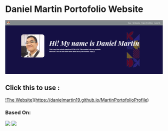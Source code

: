 # Daniel Martin Portofolio Website

<img src="Resources/UXnya.png" />

## Click this to use :
[!The Website](https://img.shields.io/badge/website-000000?style=for-the-badge&logo=About.me&logoColor=white)](https://danielmartin19.github.io/MartinPortofolioProfile)

### Based On:
<img src="https://img.shields.io/badge/HTML5-E34F26?style=for-the-badge&logo=html5&logoColor=white" /> <img src="https://img.shields.io/badge/CSS3-1572B6?style=for-the-badge&logo=css3&logoColor=white" />


